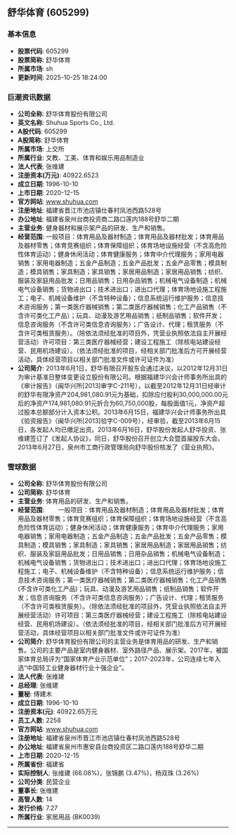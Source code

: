 ## 舒华体育 (605299)

### 基本信息

- **股票代码**: 605299
- **股票简称**: 舒华体育
- **所属市场**: sh
- **更新时间**: 2025-10-25 18:24:00

### 巨潮资讯数据

- **公司全称**: 舒华体育股份有限公司
- **英文名称**: Shuhua Sports Co., Ltd.
- **A股代码**: 605299
- **A股简称**: 舒华体育
- **所属市场**: 上交所
- **所属行业**: 文教、工美、体育和娱乐用品制造业
- **法人代表**: 张维建
- **注册资本(万元)**: 40922.6523
- **成立日期**: 1996-10-10
- **上市日期**: 2020-12-15
- **官方网站**: www.shuhua.com
- **注册地址**: 福建省晋江市池店镇仕春村凤池西路528号
- **办公地址**: 福建省泉州台商投资商二路口莲内188号舒华二期
- **主营业务**: 健身器材和展示架产品的研发、生产和销售。
- **经营范围**: 一般项目：体育用品及器材制造；体育用品及器材批发；体育用品及器材零售；体育竞赛组织；体育保障组织；体育场地设施经营（不含高危险性体育运动）；健身休闲活动；体育健康服务；体育中介代理服务；家用电器销售；家用电器制造；五金产品制造；五金产品批发；五金产品零售；模具制造；模具销售；家具制造；家具销售；家居用品制造；家居用品销售；纺织、服装及家庭用品批发；日用品销售；日用杂品销售；机械电气设备制造；机械电气设备销售；货物进出口；技术进出口；进出口代理；体育场地设施工程施工；电子、机械设备维护（不含特种设备）；信息系统运行维护服务；信息技术咨询服务；第一类医疗器械销售；第二类医疗器械销售；化工产品销售（不含许可类化工产品）；玩具、动漫及游艺用品销售；纸制品销售；软件开发；信息咨询服务（不含许可类信息咨询服务）；广告设计、代理；租赁服务（不含许可类租赁服务）。（除依法须经批准的项目外，凭营业执照依法自主开展经营活动）许可项目：第三类医疗器械经营；建设工程施工（除核电站建设经营、民用机场建设）。（依法须经批准的项目，经相关部门批准后方可开展经营活动，具体经营项目以相关部门批准文件或许可证件为准）
- **公司简介**: 2013年6月1日，舒华有限召开股东会通过决议，以2012年12月31日为审计基准日整体变更设立股份有限公司。根据福建华兴会计师事务所出具的《审计报告》（闽华兴所[2013]审字C-211号），以截至2012年12月31日经审计的舒华有限净资产204,981,080.91元为基础，扣除应付股利30,000,000.00元后的净资产174,981,080.91元折合为60,750,000股，每股面值1元，净资产超过股本总额部分计入资本公积。2013年6月15日，福建华兴会计师事务所出具《验资报告》（闽华兴所[2013]验字C-009号），经审验，截至2013年6月15日，各发起人均已缴足出资。2013年6月16日，舒华股份发起人舒华投资、张维建签订了《发起人协议》，同日，舒华股份召开创立大会暨首届股东大会。2013年6月27日，泉州市工商行政管理局向舒华股份核发了《营业执照》。

### 雪球数据

- **公司全称**: 舒华体育股份有限公司
- **公司简称**: 舒华体育
- **主营业务**: 体育用品的研发、生产和销售。
- **经营范围**: 　　一般项目：体育用品及器材制造；体育用品及器材批发；体育用品及器材零售；体育竞赛组织；体育保障组织；体育场地设施经营（不含高危险性体育运动）；健身休闲活动；体育健康服务；体育中介代理服务；家用电器销售；家用电器制造；五金产品制造；五金产品批发；五金产品零售；模具制造；模具销售；家具制造；家具销售；家居用品制造；家居用品销售；纺织、服装及家庭用品批发；日用品销售；日用杂品销售；机械电气设备制造；机械电气设备销售；货物进出口；技术进出口；进出口代理；体育场地设施工程施工；电子、机械设备维护（不含特种设备）；信息系统运行维护服务；信息技术咨询服务；第一类医疗器械销售；第二类医疗器械销售；化工产品销售(不含许可类化工产品)；玩具、动漫及游艺用品销售；纸制品销售；软件开发；信息咨询服务（不含许可类信息咨询服务）；广告设计、代理；租赁服务（不含许可类租赁服务）。（除依法须经批准的项目外，凭营业执照依法自主开展经营活动）许可项目：第三类医疗器械经营；建设工程施工（除核电站建设经营、民用机场建设）。（依法须经批准的项目，经相关部门批准后方可开展经营活动，具体经营项目以相关部门批准文件或许可证件为准）
- **公司简介**: 舒华体育股份有限公司的主营业务是体育用品的研发、生产和销售。公司的主要产品是室内健身器材、室外路径产品、展示架。2017年，被国家体育总局评为“国家体育产业示范单位”；2017-2023年，公司连续七年入选“中国轻工业健身器材行业十强企业”。
- **法人代表**: 张维建
- **总经理**: 张维建
- **董秘**: 傅建木
- **成立日期**: 1996-10-10
- **注册资本(元)**: 40922.65万元
- **员工人数**: 2258
- **官方网站**: www.shuhua.com
- **注册地址**: 福建省泉州市晋江市池店镇仕春村凤池西路528号
- **办公地址**: 福建省泉州市惠安县台商投资区二路口莲内188号舒华二期
- **上市日期**: 2020-12-15
- **所属省份**: 福建省
- **实际控制人**: 张维建 (66.08%)，张锦鹏 (3.47%)，杨双珠 (3.26%)
- **公司分类**: 民营企业
- **董事长**: 张维建
- **高管人数**: 14
- **发行价格**: 7.27
- **所属行业**: 家居用品 (BK0039)

---